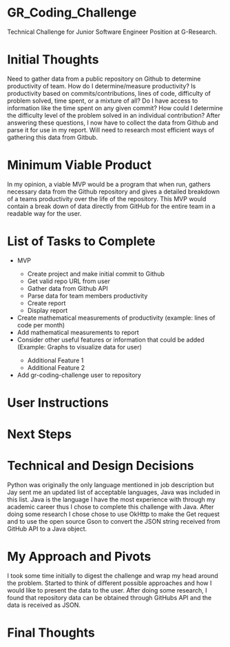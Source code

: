 # GR_Coding_Challenge
Technical Challenge for Junior Software Engineer Position at G-Research.

<h1>Initial Thoughts</h1>
<p>Need to gather data from a public repository on Github to determine productivity of team. How do I determine/measure productivity? Is productivity based on 
commits/contributions, lines of code, difficulty of problem solved, time spent, or a mixture of all? Do I have access to information like the time spent on any 
given commit? How could I determine the difficulty level of the problem solved in an individual contribution? After answering these questions, I now have to collect 
the data from Github and parse it for use in my report. Will need to research most efficient ways of gathering this data from Gitbub.</P>

<h1>Minimum Viable Product</h1>
<p>In my opinion, a viable MVP would be a program that when run, gathers necessary data from the Github repository and gives a detailed breakdown of a teams 
productivity over the life of the repository. This MVP would contain a break down of data directly from GitHub for the entire team in a readable way for the user.</p>

<h1>List of Tasks to Complete</h1>
<ul>
  <li>MVP</li>
  <ul>
    <li>Create project and make initial commit to Github</li>
    <li>Get valid repo URL from user</li>
    <li>Gather data from Github API</li>
    <li>Parse data for team members productivity</li>
    <li>Create report</li>
    <li>Display report</li>
  </ul>
  <li>Create mathematical measurements of productivity (example: lines of code per month)</li>
  <li>Add mathematical measurements to report</li>
  <li>Consider other useful features or information that could be added (Example: Graphs to visualize data for user)</li>
  <ul>
    <li>Additional Feature 1</li>
    <li>Additional Feature 2</li>
  </ul>
  <li>Add gr-coding-challenge user to repository</li>
</ul>

<h1>User Instructions</h1>

<h1>Next Steps</h1>

<h1>Technical and Design Decisions</h1>
Python was originally the only language mentioned in job description but Jay sent me an updated list of acceptable languages, Java was included in this list.
Java is the language I have the most experience with through my academic career thus I chose to complete this challenge with Java. After doing some research I chose
chose to use OkHttp to make the Get request and to use the open source Gson to convert the JSON string received from GitHub API to a Java object.

<h1>My Approach and Pivots</h1>
<p>I took some time initially to digest the challenge and wrap my head around the problem. Started to think of different possible approaches and how I would like 
to present the data to the user. After doing some research, I found that repository data can be obtained through GitHubs API and the data is received as JSON.</p>

<h1>Final Thoughts</h1>
